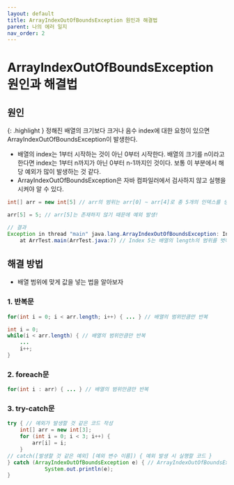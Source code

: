 ```yaml
---
layout: default
title: ArrayIndexOutOfBoundsException 원인과 해결법
parent: 나의 에러 일지
nav_order: 2
---
```

# **ArrayIndexOutOfBoundsException 원인과 해결법**
## 원인

{: .highlight }
정해진 배열의 크기보다 크거나 음수 index에 대한 요청이 있으면 ArrayIndexOutOfBoundsException이 발생한다.

- 배열의 index는 1부터 시작하는 것이 아닌 0부터 시작한다. 배열의 크기를 n이라고 한다면 index는 1부터 n까지가 아닌 0부터 n-1까지인 것이다. 보통 이 부분에서 해당 예외가 많이 발생하는 것 같다.
- ArrayIndexOutOfBoundsException은 자바 컴파일러에서 검사하지 않고 실행을 시켜야 알 수 있다.

```java
int[] arr = new int[5] // arr의 범위는 arr[0] ~ arr[4]로 총 5개의 인덱스를 생성

arr[5] = 5; // arr[5]는 존재하지 않기 때문에 예외 발생!

// 결과
Exception in thread "main" java.lang.ArrayIndexOutOfBoundsException: Index 5 out of bounds for length 5
	at ArrTest.main(ArrTest.java:7) // Index 5는 배열의 length의 범위를 벗어났다는 뜻
```

## 해결 방법

- 배열 범위에 맞게 값을 넣는 법을 알아보자

### 1. 반복문

```java
for(int i = 0; i < arr.length; i++) { ... } // 배열의 범위만큼만 반복
```

```java
int i = 0;
while(i < arr.length) { // 배열의 범위만큼만 반복
	...
	i++;
}
```

### 2. foreach문

```java
for(int i : arr) { ... } // 배열의 범위만큼만 반복
```

### 3. try-catch문

```java
try { // 예외가 발생할 것 같은 코드 작성
	int[] arr = new int[3];
	for (int i = 0; i < 3; i++) {
		arr[i] = i;
	}
// catch([발생할 것 같은 예외] [예외 변수 이름]) { 예외 발생 시 실행할 코드 }
} catch (ArrayIndexOutOfBoundsException e) { // ArrayIndexOutOfBoundsException가 발생하면 ArrayIndexOutOfBoundsException 출력해줘
            System.out.println(e);
} 
```